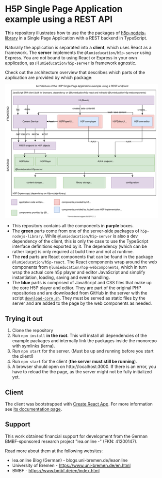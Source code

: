 # H5P Single Page Application example using a REST API

This repository illustrates how to use the the packages of
[h5p-nodejs-library](https://github.com/lumieducation/h5p-nodejs-library) in a
Single Page Application with a REST backend in TypeScript.

Naturally the application is separated into a **client**, which uses React as a
framework. The **server** implements the `@lumieducation/h5p-server` using
Express. You are not bound to using React or Express in your own application, as
`@lumieducation/h5p-server` is framework agnostic.

Check out the architecture overview that describes which parts of the
application are provided by which package:

![Architecture overview](./architecture.svg)

-   This repository contains all the components in **purple** boxes.
-   The **green** parts come from one of the server-side packages of `h5p-nodejs-library`. While `@lumieducation/h5p-server` is also a dev dependency of the client, this is only the case to use the TypeScript interface definitions exported by it. The dependency (which can be rather large) is only required at build time and not at runtime.
-   The **red** parts are React components that can be found in the package `@lumieducation/h5p-react`. The React components wrap around the web components from `@lumieducation/h5p-webcomponents`, which in turn wrap the actual core h5p player and editor JavaScript and simplify instantiation, loading, saving and event handling.
-   The **blue** parts is comprised of JavaScript and CSS files that make up the core H5P player and editor. They are part of the original PHP repositories
    and are downloaded from GitHub in the server with the script [`download-core.sh`](../../../packages/h5p-main/download-core.sh). They must be served as static files by the server and are added to the page by the web components as needed.

## Trying it out

1. Clone the repository
2. Run `npm install` **in the root**. This will install all dependencies of the example packages and internally link the packages inside the monorepo with
   symlinks (lerna).
3. Run `npm start` for the server. (Must be up and running before you start the client!)
4. Run `npm start` for the client (**the server must still be running**).
5. A browser should open on http://localhost:3000. If there is an error, you have to reload the the page, as the server might not be fully initialized yet.

## Client

The client was bootstrapped with [Create React
App](https://github.com/facebook/create-react-app). For more information see
[its documentation page](./Client.md).

## Support

This work obtained financial support for development from the German
BMBF-sponsored research project "lea.online -" (FKN: 41200147).

Read more about them at the following websites:

-   lea.online Blog (German) - blogs.uni-bremen.de/leaonline
-   University of Bremen - https://www.uni-bremen.de/en.html
-   BMBF - https://www.bmbf.de/en/index.html
